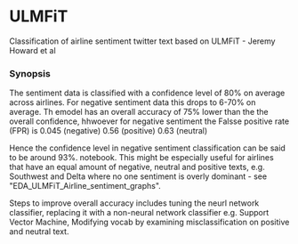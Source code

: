 # ULMFiT
Classification of airline sentiment twitter text based on ULMFiT - Jeremy Howard et al

### Synopsis
The sentiment data is classified with a confidence level of 80% on average across airlines. For negative sentiment data this drops to 6-70% on average. Th emodel has an overall accuracy of 75% lower than the the overall confidence, hhwoever for negative sentiment the Falsse positive rate (FPR) is
0.045 (negative)
0.56 (positive)
0.63 (neutral)

Hence the confidence level in negative sentiment classification can be said to be around 93%. notebook. This might be especially useful for airlines that have an equal amount of negative, neutral and positive texts, e.g. Southwest and Delta where no one sentiment is overly dominant - see "EDA_ULMFiT_Airline_sentiment_graphs".

Steps to improve overall accuracy includes tuning the neurl network classifier, replacing it with a non-neural network classifier e.g. Support Vector Machine, Modifying vocab by examining misclassification on positive and neutral text.

